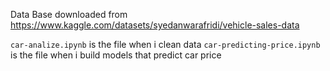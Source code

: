 Data Base downloaded from https://www.kaggle.com/datasets/syedanwarafridi/vehicle-sales-data 

`car-analize.ipynb` is the file when i clean data 
`car-predicting-price.ipynb` is the file when i build models that predict car price
